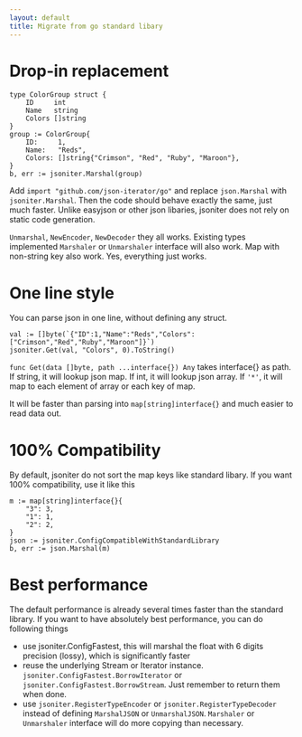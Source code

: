 ```yaml
---
layout: default
title: Migrate from go standard libary
---
```


# Drop-in replacement

```golang
type ColorGroup struct {
	ID     int
	Name   string
	Colors []string
}
group := ColorGroup{
	ID:     1,
	Name:   "Reds",
	Colors: []string{"Crimson", "Red", "Ruby", "Maroon"},
}
b, err := jsoniter.Marshal(group)
```

Add `import "github.com/json-iterator/go"` and replace `json.Marshal` with `jsoniter.Marshal`. Then the code should behave exactly the same, just much faster. Unlike easyjson or other json libaries, jsoniter does not rely on static code generation.

`Unmarshal`, `NewEncoder`, `NewDecoder` they all works. Existing types implemented `Marshaler` or `Unmarshaler` interface will also work. Map with non-string key also work. Yes, everything just works.

# One line style

You can parse json in one line, without defining any struct.

```golang
val := []byte(`{"ID":1,"Name":"Reds","Colors":["Crimson","Red","Ruby","Maroon"]}`)
jsoniter.Get(val, "Colors", 0).ToString()
```

`func Get(data []byte, path ...interface{}) Any` takes interface{} as path. If string, it will lookup json map. 
If int, it will lookup json array. If `'*'`, it will map to each element of array or each key of map.

It will be faster than parsing into `map[string]interface{}` and much easier to read data out.

# 100% Compatibility

By default, jsoniter do not sort the map keys like standard libary. If you want 100% compatibility, use it like this

```golang
m := map[string]interface{}{
	"3": 3,
	"1": 1,
	"2": 2,
}
json := jsoniter.ConfigCompatibleWithStandardLibrary
b, err := json.Marshal(m)
```

# Best performance

The default performance is already several times faster than the standard library. If you want to have absolutely best performance, you can do following things

* use jsoniter.ConfigFastest, this will marshal the float with 6 digits precision (lossy), which is significantly faster
* reuse the underlying Stream or Iterator instance. `jsoniter.ConfigFastest.BorrowIterator` or `jsoniter.ConfigFastest.BorrowStream`. Just remember to return them when done.
* use `jsoniter.RegisterTypeEncoder` or `jsoniter.RegisterTypeDecoder` instead of defining `MarshalJSON` or `UnmarshalJSON`. `Marshaler` or `Unmarshaler` interface will do more copying than necessary. 


